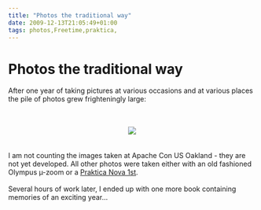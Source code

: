 ```yaml
---
title: "Photos the traditional way"
date: 2009-12-13T21:05:49+01:00
tags: photos,Freetime,praktica,
---
```


# Photos the traditional way


After one year of taking pictures at various occasions and at various places the pile of photos grew frighteningly 
large:<br><br><center><br><img src="http://www.isabel-drost.de/Bilder/wordpress/fotostapel.jpg"><br></center><br><br>I 
am not counting the images taken at Apache Con US Oakland - they are not yet developed. All other photos were taken 
either with an old fashioned Olympus µ-zoom or a <a 
href="http://www.praktica-collector.de/153_Praktica_nova.htm">Praktica Nova 1st</a>.<br><br>Several hours of work 
later, I ended up with one more book containing memories of an exciting year...

